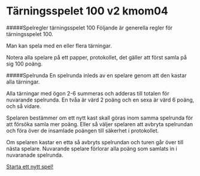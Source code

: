 Tärningsspelet 100 v2 kmom04
======================


#####Spelregler tärningsspelet 100
Följande är generella regler för tärningsspelet 100.

Man kan spela med en eller flera tärningar.

Notera alla spelare på ett papper, protokollet, det gäller att först samla på sig 100 poäng.

#####Spelrunda
En spelrunda inleds av en spelare genom att den kastar alla tärningar.

Alla tärningar med ögon 2-6 summeras och adderas till totalen för nuvarande spelrunda. En tvåa är värd 2 poäng och en sexa är värd 6 poäng, och så vidare.

Spelaren bestämmer om ett nytt kast skall göras inom samma spelrunda för att försöka samla mer poäng. Eller så väljer spelaren att avbryta spelrundan och föra över de insamlade poängen till säkerhet i protokollet.

Om spelaren kastar en etta så avbryts spelrundan och turen går över till nästa spelare. Nuvarande spelare förlorar alla poäng som samlats in i nuvaranade spelrunda.

[Starta ett nytt spel!](dice100/init)
